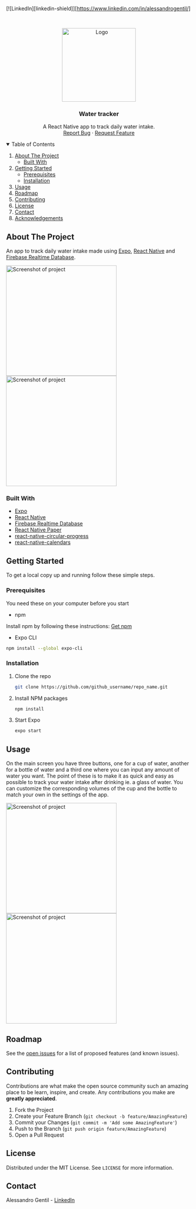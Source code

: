 <!-- PROJECT SHIELDS -->
<!--
*** I'm using markdown "reference style" links for readability.
*** Reference links are enclosed in brackets [ ] instead of parentheses ( ).
*** See the bottom of this document for the declaration of the reference variables
*** for contributors-url, forks-url, etc. This is an optional, concise syntax you may use.
*** https://www.markdownguide.org/basic-syntax/#reference-style-links
-->
[![LinkedIn][linkedin-shield]][https://www.linkedin.com/in/alessandrogentil/]



<!-- PROJECT LOGO -->
<br />
<p align="center">
  <a href="https://github.com/vyseclown/water-tracker/">
    <img src="assets/logo.png" alt="Logo" width="200" height="200">
  </a>

  <h3 align="center">Water tracker</h3>

  <p align="center">
    A React Native app to track daily water intake.
    <br />
    <a href="https://github.com/vyseclown/water-tracker/issues">Report Bug</a>
    ·
    <a href="https://github.com/vyseclown/water-tracker/issues">Request Feature</a>
  </p>
</p>



<!-- TABLE OF CONTENTS -->
<details open="open">
  <summary>Table of Contents</summary>
  <ol>
    <li>
      <a href="#about-the-project">About The Project</a>
      <ul>
        <li><a href="#built-with">Built With</a></li>
      </ul>
    </li>
    <li>
      <a href="#getting-started">Getting Started</a>
      <ul>
        <li><a href="#prerequisites">Prerequisites</a></li>
        <li><a href="#installation">Installation</a></li>
      </ul>
    </li>
    <li><a href="#usage">Usage</a></li>
    <li><a href="#roadmap">Roadmap</a></li>
    <li><a href="#contributing">Contributing</a></li>
    <li><a href="#license">License</a></li>
    <li><a href="#contact">Contact</a></li>
    <li><a href="#acknowledgements">Acknowledgements</a></li>
  </ol>
</details>



<!-- ABOUT THE PROJECT -->
## About The Project

An app to track daily water intake made using [Expo](https://expo.io/), [React Native](https://reactnative.dev/) and [Firebase Realtime Database](https://firebase.google.com/docs/database).

<img src="./assets/Screenshot_20201215-225828.jpg" width="300" alt="Screenshot of project"/>   <img src="./assets/Screenshot_20201215-225728.jpg" width="300" alt="Screenshot of project"/>


### Built With

* [Expo](https://expo.io/)
* [React Native](https://reactnative.dev/)
* [Firebase Realtime Database](https://firebase.google.com/docs/database)
* [React Native Paper](https://callstack.github.io/react-native-paper/)
* [react-native-circular-progress](https://github.com/bartgryszko/react-native-circular-progress)
* [react-native-calendars](https://github.com/wix/react-native-calendars)


<!-- GETTING STARTED -->
## Getting Started

To get a local copy up and running follow these simple steps.

### Prerequisites

You need these on your computer before you start
* npm

Install npm by following these instructions: [Get npm](https://www.npmjs.com/get-npm)

* Expo CLI
```sh
npm install --global expo-cli
```

### Installation

1. Clone the repo
   ```sh
   git clone https://github.com/github_username/repo_name.git
   ```
2. Install NPM packages
   ```sh
   npm install
   ```
3. Start Expo
   ```sh
   expo start
   ```



<!-- USAGE EXAMPLES -->
## Usage

On the main screen you have three buttons, one for a cup of water, another for a bottle of water and a third one where you can input any amount of water you want. The point of these is to make it as quick and easy as possible to track your water intake after drinking ie. a glass of water. You can customize the corresponding volumes of the cup and the bottle to match your own in the settings of the app.

<img src="./assets/Screenshot_20201215-225821.jpg" width="300" alt="Screenshot of project"/>   <img src="./assets/Screenshot_20201215-225744.jpg" width="300" alt="Screenshot of project"/>


<!-- ROADMAP -->
## Roadmap

See the [open issues](https://github.com/vyseclown/water-tracker/issues) for a list of proposed features (and known issues).


<!-- CONTRIBUTING -->
## Contributing

Contributions are what make the open source community such an amazing place to be learn, inspire, and create. Any contributions you make are **greatly appreciated**.

1. Fork the Project
2. Create your Feature Branch (`git checkout -b feature/AmazingFeature`)
3. Commit your Changes (`git commit -m 'Add some AmazingFeature'`)
4. Push to the Branch (`git push origin feature/AmazingFeature`)
5. Open a Pull Request



<!-- LICENSE -->
## License

Distributed under the MIT License. See `LICENSE` for more information.



<!-- CONTACT -->
## Contact

Alessandro Gentil - [LinkedIn](https://www.linkedin.com/in/alessandrogentil/)
